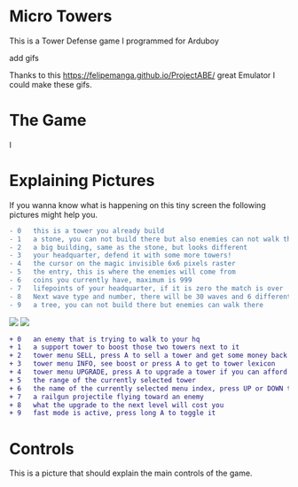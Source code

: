 # Micro Towers
This is a Tower Defense game I programmed for Arduboy

add gifs

Thanks to this https://felipemanga.github.io/ProjectABE/ great Emulator I could make these gifs.

# The Game
I


# Explaining Pictures
If you wanna know what is happening on this tiny screen the following pictures might help you.

```diff 
- 0   this is a tower you already build
- 1   a stone, you can not build there but also enemies can not walk there
- 2   a big building, same as the stone, but looks different 
- 3   your headquarter, defend it with some more towers!
- 4   the cursor on the magic invisible 6x6 pixels raster
- 5   the entry, this is where the enemies will come from
- 6   coins you currently have, maximum is 999
- 7   lifepoints of your headquarter, if it is zero the match is over
- 8   Next wave type and number, there will be 30 waves and 6 different types
- 9   a tree, you can not build there but enemies can walk there
```
![][explainPicture1]         ![][explainPicture2]

```diff 
+ 0   an enemy that is trying to walk to your hq
+ 1   a support tower to boost those two towers next to it
+ 2   tower menu SELL, press A to sell a tower and get some money back
+ 3   tower menu INFO, see boost or press A to get to tower lexicon
+ 4   tower menu UPGRADE, press A to upgrade a tower if you can afford it
+ 5   the range of the currently selected tower
+ 6   the name of the currently selected menu index, press UP or DOWN to change
+ 7   a railgun projectile flying toward an enemy
+ 8   what the upgrade to the next level will cost you
+ 9   fast mode is active, press long A to toggle it
```
[explainPicture1]: https://github.com/hartmann1301/MicroTowers/blob/master/Extras/explainPicture1.png
[explainPicture2]: https://github.com/hartmann1301/MicroTowers/blob/master/Extras/explainPicture2.png

# Controls
This is a picture that should explain the main controls of the game.

